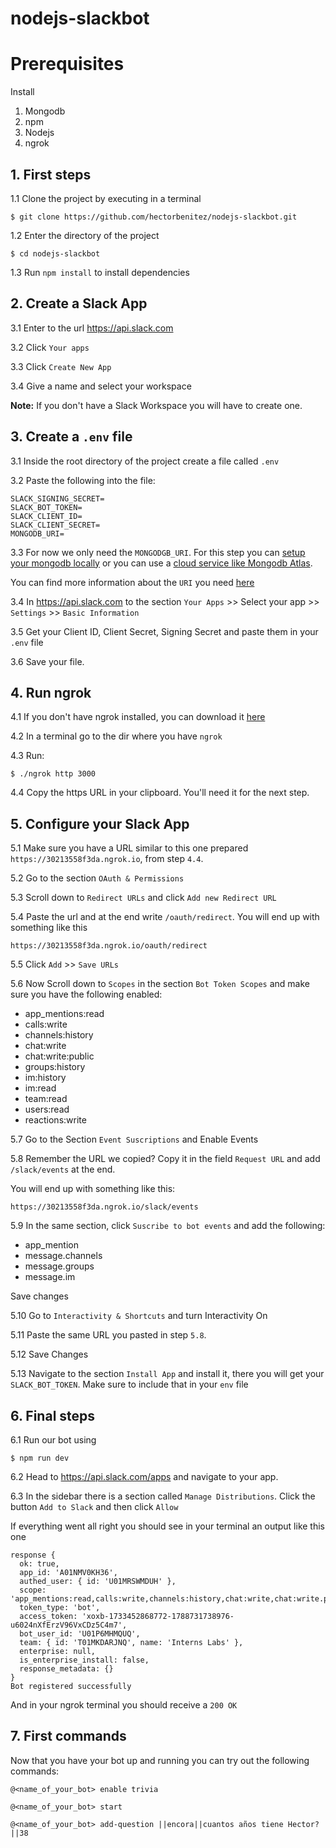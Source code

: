 # nodejs-slackbot

# Prerequisites
Install
1. Mongodb
2. npm
3. Nodejs
4. ngrok

## 1. First steps
1.1 Clone the project by executing in a terminal
```
$ git clone https://github.com/hectorbenitez/nodejs-slackbot.git
```
1.2 Enter the directory of the project
```
$ cd nodejs-slackbot
```
1.3 Run `npm install` to install dependencies

## 2. Create a Slack App
3.1 Enter to the url https://api.slack.com

3.2 Click `Your apps`

3.3 Click `Create New App`

3.4 Give a name and select your workspace

**Note:** If you don't have a Slack Workspace you will have to create one.

## 3. Create a `.env` file
3.1 Inside the root directory of the project create a file called `.env`

3.2 Paste the following into the file:
```
SLACK_SIGNING_SECRET=
SLACK_BOT_TOKEN=
SLACK_CLIENT_ID=
SLACK_CLIENT_SECRET=
MONGODB_URI=
```
3.3 For now we only need the `MONGODGB_URI`. For this step you can [setup your mongodb locally](https://docs.mongodb.com/manual/installation/) or you can use a [cloud service like Mongodb Atlas](https://www.mongodb.com/cloud/atlas/lp/try2?utm_source=google&utm_campaign=gs_americas_mexico_search_core_brand_atlas_desktop&utm_term=mongodb%20atlas&utm_medium=cpc_paid_search&utm_ad=e&utm_ad_campaign_id=12212624326&gclid=CjwKCAiAmrOBBhA0EiwArn3mfH1DsLw3fL4sFGTu5xIrtLQRHQK76B61kcQ14LGYi7narNo60pfIPRoCUokQAvD_BwE).

You can find more information about the `URI` you need [here](https://docs.mongodb.com/manual/reference/connection-string/)

3.4 In https://api.slack.com to the section `Your Apps` >> Select your app >> `Settings` >> `Basic Information`

3.5 Get your Client ID, Client Secret, Signing Secret and paste them in your `.env` file

3.6 Save your file.



## 4. Run ngrok
4.1 If you don't have ngrok installed, you can download it [here](https://ngrok.com/download)

4.2 In a terminal go to the dir where you have `ngrok`

4.3 Run:
```
$ ./ngrok http 3000
```

4.4 Copy the https URL in your clipboard. You'll need it for the next step.

## 5. Configure your Slack App
5.1 Make sure you have a URL similar to this one prepared `https://30213558f3da.ngrok.io`, from step `4.4`.

5.2 Go to the section `OAuth & Permissions`

5.3 Scroll down to `Redirect URLs` and click `Add new Redirect URL`

5.4 Paste the url and at the end write `/oauth/redirect`. You will end up with something like this
```
https://30213558f3da.ngrok.io/oauth/redirect
```

5.5 Click `Add` >> `Save URLs`

5.6 Now Scroll down to `Scopes` in the section `Bot Token Scopes` and make sure you have the following enabled:
- app_mentions:read
- calls:write
- channels:history
- chat:write
- chat:write:public
- groups:history
- im:history
- im:read
- team:read
- users:read
- reactions:write

5.7 Go to the Section `Event Suscriptions` and Enable Events

5.8 Remember the URL we copied? Copy it in the field `Request URL` and add `/slack/events` at the end.

You will end up with something like this:
```
https://30213558f3da.ngrok.io/slack/events
```
5.9 In the same section, click `Suscribe to bot events` and add the following:
- app_mention
- message.channels
- message.groups
- message.im

Save changes

5.10 Go to `Interactivity & Shortcuts` and turn Interactivity On

5.11 Paste the same URL you pasted in step `5.8`.

5.12 Save Changes

5.13 Navigate to the section `Install App` and install it, there you will get your `SLACK_BOT_TOKEN`. Make sure to include that in your `env` file

## 6. Final steps
6.1 Run our bot using
```
$ npm run dev
```

6.2 Head to https://api.slack.com/apps and navigate to your app.

6.3 In the sidebar there is a section called `Manage Distributions`. Click the button `Add to Slack` and then click `Allow`

If everything went all right you should see in your terminal an output like this one
```
response {
  ok: true,
  app_id: 'A01NMV0KH36',
  authed_user: { id: 'U01MRSWMDUH' },
  scope: 'app_mentions:read,calls:write,channels:history,chat:write,chat:write.public,groups:history,im:history,im:read,team:read,users:read,reactions:write',
  token_type: 'bot',
  access_token: 'xoxb-1733452868772-1788731738976-u6024nXfErzV96VxCDz5C4m7',
  bot_user_id: 'U01P6MHMQUQ',
  team: { id: 'T01MKDARJNQ', name: 'Interns Labs' },
  enterprise: null,
  is_enterprise_install: false,
  response_metadata: {}
}
Bot registered successfully
```
And in your ngrok terminal you should receive a `200 OK`

## 7. First commands
Now that you have your bot up and running you can try out the following commands:
```
@<name_of_your_bot> enable trivia
```
```
@<name_of_your_bot> start
```
```
@<name_of_your_bot> add-question ||encora||cuantos años tiene Hector?||38
```
